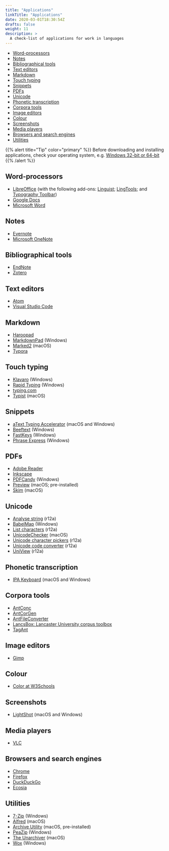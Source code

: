```yaml
---
title: "Applications"
linkTitle: "Applications"
date: 2020-03-01T18:30:54Z
drafts: false
weight: 11
description: >
  A check-list of applications for work in languages
---
```


- [Word-processors](/docs/applications/#word-processors)
- [Notes](/docs/applications/#notes)
- [Bibliographical tools](/docs/applications/#bibliographical-tools)
- [Text editors](/docs/applications/#text-editors)
- [Markdown](/docs/applications/#markdown)
- [Touch typing](/docs/applications/#touch-typing)
- [Snippets](/docs/applications/#snippets)
- [PDFs](/docs/applications/#pdfs)
- [Unicode](/docs/applications/#unicode)
- [Phonetic transcription](/docs/applications/#phonetic-transcription)
- [Corpora tools](/docs/applications/#corpora-tools)
- [Image editors](/docs/applications/#image-editors)
- [Colour](/docs/applications/#colour)
- [Screenshots](/docs/applications/#screenshots)
- [Media players](/docs/applications/#media-players)
- [Browsers and search engines](/docs/applications/#browsers-and-search-engines)
- [Utilities](/docs/applications/#utilities)

{{% alert title="Tip" color="primary" %}}
Before downloading and installing applications, check your operating system, e.g. [Windows 32-bit or 64-bit](https://support.microsoft.com/en-gb/help/15056/windows-32-64-bit-faq)
{{% /alert %}}

## Word-processors

- [LibreOffice](https://www.libreoffice.org/download/download/) (with the following add-ons: [Linguist](https://extensions.libreoffice.org/extensions/linguist); [LingTools](https://extensions.libreoffice.org/extensions/lingtools); and [Typography Toolbar](https://extensions.libreoffice.org/extensions/typography-toolbar))
- [Google Docs](https://www.google.co.uk/docs/about/)
- [Microsoft Word](https://office.live.com/start/word.aspx)

## Notes

- [Evernote](https://evernote.com/)
- [Microsoft OneNote](https://products.office.com/en-ie/onenote/digital-note-taking-app?rtc=1)

## Bibliographical tools

- [EndNote](https://libguides.ucc.ie/endnote)
- [Zotero](https://www.zotero.org/)

## Text editors

- [Atom](https://atom.io/)
- [Visual Studio Code](https://code.visualstudio.com/)
## Markdown

- [Haroopad](http://pad.haroopress.com/)
- [MarkdownPad](http://www.markdownpad.com/) (Windows)
- [Marked2](https://marked2app.com/) (macOS)
- [Typora](https://typora.io/) 

## Touch typing

- [Klavaro](https://sourceforge.net/projects/klavaro/) (Windows)
- [Rapid Typing](https://rapidtyping.com/) (Windows)
- [typing.com](https://www.typing.com/)
- [Typist](https://apps.apple.com/us/app/typist/id415166115) (macOS)

## Snippets

- [aText Typing Accelerator](https://www.trankynam.com/atext/) (macOS and Windows)
- [Beeftext](https://beeftext.org/) (Windows)
- [FastKeys](https://www.fastkeysautomation.com/) (Windows)
- [Phrase Express](https://www.phraseexpress.com/) (Windows)

## PDFs

- [Adobe Reader](https://get.adobe.com/uk/reader/) 
- [Inkscape](https://inkscape.org/release/inkscape-0.92.4/)
- [PDFCandy](https://pdfcandy.com/) (Windows)
- [Preview](https://support.apple.com/en-gb/guide/preview/welcome/mac) (macOS; pre-installed)
- [Skim](https://skim-app.sourceforge.io/) (macOS)

## Unicode

- [Analyse string](https://r12a.github.io/app-analysestring/) (r12a)
- [BabelMap](https://www.babelstone.co.uk/Software/BabelMap.html) (Windows)
- [List characters](https://r12a.github.io/app-listcharacters/) (r12a)
- [UnicodeChecker](https://earthlingsoft.net/UnicodeChecker/) (macOS)
- [Unicode character pickers](https://r12a.github.io/pickers/) (r12a)
- [Unicode code converter](https://r12a.github.io/app-conversion/) (r12a)
- [UniView](https://r12a.github.io/uniview/) (r12a)

## Phonetic transcription

- [IPA Keyboard](https://ipakeyboard.com/) (macOS and Windows)

## Corpora tools

- [AntConc](https://www.laurenceanthony.net/software/antconc/)
- [AntCorGen](https://www.laurenceanthony.net/software/antcorgen/)
- [AntFileConverter](https://www.laurenceanthony.net/software/antfileconverter/)
- [LancsBox: Lancaster University corpus toolbox](http://corpora.lancs.ac.uk/lancsbox/)
- [TagAnt](https://www.laurenceanthony.net/software/tagant/)

## Image editors

- [Gimp](https://www.gimp.org/downloads/)

## Colour

- [Color at W3Schools](https://www.w3schools.com/colors/colors_names.asp)

## Screenshots

- [LightShot](https://app.prntscr.com/en/index.html) (macOS and Windows)

## Media players

- [VLC](https://www.videolan.org/vlc/)

## Browsers and search engines

- [Chrome](https://www.google.com/chrome/)
- [Firefox](https://www.mozilla.org/en-GB/firefox/new/)
- [DuckDuckGo](https://duckduckgo.com/)
- [Ecosia](https://www.ecosia.org/)

## Utilities

- [7-Zip](https://www.7-zip.org/) (Windows)
- [Alfred](https://www.alfredapp.com/) (macOS)
- [Archive Utility](https://support.apple.com/en-ie/guide/mac-help/mchlp2528/mac) (macOS, pre-installed)
- [PeaZip](https://www.peazip.org/) (Windows)
- [The Unarchiver](https://theunarchiver.com/) (macOS)
- [Wox](http://www.wox.one/) (Windows)
